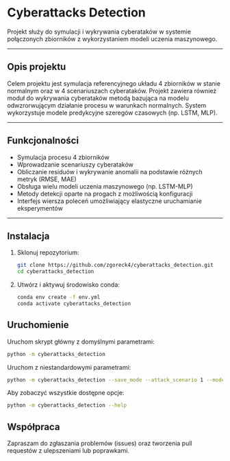 # Cyberattacks Detection

Projekt służy do symulacji i wykrywania cyberataków w systemie połączonych zbiorników z wykorzystaniem modeli uczenia maszynowego.

---

## Opis projektu

Celem projektu jest symulacja referencyjnego układu 4 zbiorników w stanie normalnym oraz w 4 scenariuszach cyberataków. Projekt zawiera również moduł do wykrywania cyberataków metodą bazująca na modelu odwzrorwującym działanie procesu w warunkach normalnych. System wykorzystuje modele predykcyjne szeregów czasowych (np. LSTM, MLP).

---

## Funkcjonalności

- Symulacja procesu 4 zbiorników
- Wprowadzanie scenariuszy cyberataków
- Obliczanie residuów i wykrywanie anomalii na podstawie różnych metryk (RMSE, MAE)
- Obsługa wielu modeli uczenia maszynowego (np. LSTM-MLP)
- Metody detekcji oparte na progach z możliwością konfiguracji
- Interfejs wiersza poleceń umożliwiający elastyczne uruchamianie eksperymentów

---

## Instalacja

1. Sklonuj repozytorium:

   ```bash
   git clone https://github.com/zgoreck4/cyberattacks_detection.git
   cd cyberattacks_detection
   ```
2. Utwórz i aktywuj środowisko conda:

    ```bash
    conda env create -f env.yml
    conda activate cyberattacks_detection
    ```

## Uruchomienie
Uruchom skrypt główny z domyślnymi parametrami:
```bash
python -m cyberattacks_detection
```
Uruchom z niestandardowymi parametrami:
```bash
python -m cyberattacks_detection --save_mode --attack_scenario 1 --model_type elm
```
Aby zobaczyć wszystkie dostępne opcje:
```bash
python -m cyberattacks_detection --help
```

## Współpraca

Zapraszam do zgłaszania problemów (issues) oraz tworzenia pull requestów z ulepszeniami lub poprawkami.